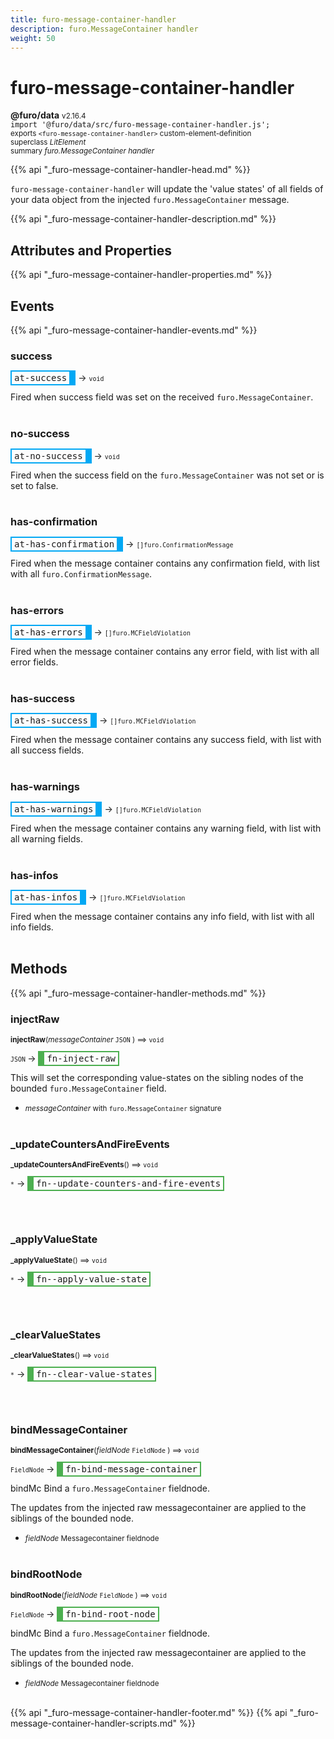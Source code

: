 ```yaml
---
title: furo-message-container-handler
description: furo.MessageContainer handler
weight: 50
---
```


# furo-message-container-handler
**@furo/data** <small>v2.16.4</small>
<br>`import '@furo/data/src/furo-message-container-handler.js';`<small>
<br>exports `<furo-message-container-handler>` custom-element-definition
<br>superclass *LitElement*</small>
<br><small>summary *furo.MessageContainer handler*</small>

{{% api "_furo-message-container-handler-head.md" %}}

`furo-message-container-handler`
 will update the 'value states' of all fields of your data object from the injected `furo.MessageContainer` message.

{{% api "_furo-message-container-handler-description.md" %}}


## Attributes and Properties
{{% api "_furo-message-container-handler-properties.md" %}}










## Events
{{% api "_furo-message-container-handler-events.md" %}}

### **success**
<span  style="border-width:2px 10px 2px 2px; border-style: solid;border-color:  rgb(2, 168, 244);font-family:monospace; padding:2px 4px;">at-success</span>
→ <small>`void`</small>

Fired when success field was set on the received `furo.MessageContainer`.
<br><br>
### **no-success**
<span  style="border-width:2px 10px 2px 2px; border-style: solid;border-color:  rgb(2, 168, 244);font-family:monospace; padding:2px 4px;">at-no-success</span>
→ <small>`void`</small>

Fired when the success field on the `furo.MessageContainer` was not set or is set to false.
<br><br>
### **has-confirmation**
<span  style="border-width:2px 10px 2px 2px; border-style: solid;border-color:  rgb(2, 168, 244);font-family:monospace; padding:2px 4px;">at-has-confirmation</span>
→ <small>`[]furo.ConfirmationMessage`</small>

Fired when the message container contains any confirmation field, with list with all `furo.ConfirmationMessage`.
<br><br>
### **has-errors**
<span  style="border-width:2px 10px 2px 2px; border-style: solid;border-color:  rgb(2, 168, 244);font-family:monospace; padding:2px 4px;">at-has-errors</span>
→ <small>`[]furo.MCFieldViolation`</small>

Fired when the message container contains any error field, with list with all error fields.
<br><br>
### **has-success**
<span  style="border-width:2px 10px 2px 2px; border-style: solid;border-color:  rgb(2, 168, 244);font-family:monospace; padding:2px 4px;">at-has-success</span>
→ <small>`[]furo.MCFieldViolation`</small>

Fired when the message container contains any success field, with list with all success fields.
<br><br>
### **has-warnings**
<span  style="border-width:2px 10px 2px 2px; border-style: solid;border-color:  rgb(2, 168, 244);font-family:monospace; padding:2px 4px;">at-has-warnings</span>
→ <small>`[]furo.MCFieldViolation`</small>

Fired when the message container contains any warning field, with list with all warning fields.
<br><br>
### **has-infos**
<span  style="border-width:2px 10px 2px 2px; border-style: solid;border-color:  rgb(2, 168, 244);font-family:monospace; padding:2px 4px;">at-has-infos</span>
→ <small>`[]furo.MCFieldViolation`</small>

Fired when the message container contains any info field, with list with all info fields.
<br><br>

## Methods
{{% api "_furo-message-container-handler-methods.md" %}}


### **injectRaw**
<small>**injectRaw**(*messageContainer* `JSON` ) ⟹ `void`</small>

<small>`JSON` </small> →
<span  style="border-width:2px 2px 2px 10px; border-style: solid;border-color:  rgb(76, 175, 80);font-family:monospace; padding:2px 4px;">fn-inject-raw</span>

This will set the corresponding value-states on the sibling nodes of the bounded `furo.MessageContainer` field.

- <small>*messageContainer* with `furo.MessageContainer` signature</small>
<br><br>

### **_updateCountersAndFireEvents**
<small>**_updateCountersAndFireEvents**() ⟹ `void`</small>

<small>`*`</small> →
<span  style="border-width:2px 2px 2px 10px; border-style: solid;border-color:  rgb(76, 175, 80);font-family:monospace; padding:2px 4px;">fn--update-counters-and-fire-events</span>



<br><br>

### **_applyValueState**
<small>**_applyValueState**() ⟹ `void`</small>

<small>`*`</small> →
<span  style="border-width:2px 2px 2px 10px; border-style: solid;border-color:  rgb(76, 175, 80);font-family:monospace; padding:2px 4px;">fn--apply-value-state</span>



<br><br>

### **_clearValueStates**
<small>**_clearValueStates**() ⟹ `void`</small>

<small>`*`</small> →
<span  style="border-width:2px 2px 2px 10px; border-style: solid;border-color:  rgb(76, 175, 80);font-family:monospace; padding:2px 4px;">fn--clear-value-states</span>



<br><br>

### **bindMessageContainer**
<small>**bindMessageContainer**(*fieldNode* `FieldNode` ) ⟹ `void`</small>

<small>`FieldNode` </small> →
<span  style="border-width:2px 2px 2px 10px; border-style: solid;border-color:  rgb(76, 175, 80);font-family:monospace; padding:2px 4px;">fn-bind-message-container</span>

bindMc Bind a `furo.MessageContainer` fieldnode.

The updates from the injected raw messagecontainer are applied to the siblings of the bounded node.

- <small>*fieldNode* Messagecontainer fieldnode</small>
<br><br>

### **bindRootNode**
<small>**bindRootNode**(*fieldNode* `FieldNode` ) ⟹ `void`</small>

<small>`FieldNode` </small> →
<span  style="border-width:2px 2px 2px 10px; border-style: solid;border-color:  rgb(76, 175, 80);font-family:monospace; padding:2px 4px;">fn-bind-root-node</span>

bindMc Bind a `furo.MessageContainer` fieldnode.

The updates from the injected raw messagecontainer are applied to the siblings of the bounded node.

- <small>*fieldNode* Messagecontainer fieldnode</small>
<br><br>






{{% api "_furo-message-container-handler-footer.md" %}}
{{% api "_furo-message-container-handler-scripts.md" %}}
